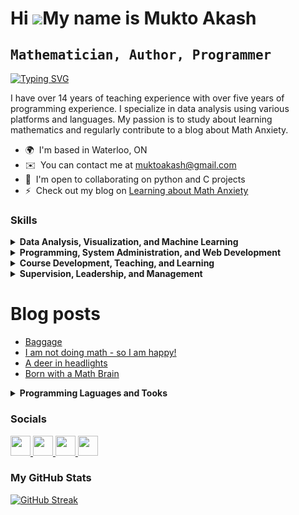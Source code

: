 Hi ![](https://user-images.githubusercontent.com/18350557/176309783-0785949b-9127-417c-8b55-ab5a4333674e.gif)My name is Mukto Akash
===================================================================================================================================
<kbd>Mathematician, Author, Programmer</kbd>
---------------------------------

[![Typing SVG](https://readme-typing-svg.demolab.com/?lines=🎇Inspire+Create+Innovate🎇;🎇Learn+Teach+Master🎇)](https://git.io/typing-svg)

I have over 14 years of teaching experience with over five years of programming experience. I specialize in data analysis using various platforms and languages. My passion is to study about learning mathematics and regularly contribute to a blog about Math Anxiety.
        
*   🌍  I'm based in Waterloo, ON
*   ✉️  You can contact me at [muktoakash@gmail.com](mailto:muktoakash@gmail.com)
*   🤝  I'm open to collaborating on python and C projects
*   ⚡  Check out my blog on <a href="https://anxiousatmath.blogspot.com">Learning about Math Anxiety</a>


### Skills 
<details>
  <summary>
    <b> Data Analysis, Visualization, and Machine Learning </b>
  </summary>
  <ul class="list-group">
            <li class="list-group-item">Clean and analyze data using
              Pandas, numpy, and Excel</li>
            <li class="list-group-item">Visualize data using
              matplotlib and seaborn</li>
            <li class="list-group-item">Train learning algorithms in
              scikit-learn</li>
            <li class="list-group-item">Create professional report with LaTeX.
          </ul>
</details>
<details>
  <summary>
    <b>Programming, System Administration, and Web Development</b>
  </summary>
  <ul class="list-group">
            <li class="list-group-item">
              Create and manage website frontend through
              HTML5, CSS3, Bootstrap, and JavaScript
            </li>
            <li class="list-group-item">
              Set up and maintain website backend through
              Django, MySQL, and Postgre SQL
            </li>
            <li class="list-group-item">
              Use Docker on linux servers for webhosting, app deployment, and email services
            </li>
            <li class="list-group-item">Implement Data Structures and Algorithms in C and develop games in C++</li>
          </ul>

</details>
<details>
  <summary>
    <b>Course Development, Teaching, and Learning</b>
  </summary>
  <ul class="list-group">
            <li class="list-group-item">Redevelop curriculum for Engineering math course</li>
            <li class="list-group-item">Co-author course notes for first year Algebra course</li>
            <li class="list-group-item">
              Prepare detailed lecture notes and teach University Math courses
            </li>
            <li class="list-group-item">
              Create engaging assessments aligned with course learning outcomes
            </li>
            <li class="list-group-item">
              Maintain regular office hours to facilitate student questions
            </li>
          </ul>
</details>
<details>
  <summary>
    <b>Supervision, Leadership, and Management</b>
  </summary>
  <ul class="list-group">
            <li class="list-group-item">Lead project for analyzing service data</li>
            <li class="list-group-item">
              Coordinate large multisection course with over 1300 students
            </li>
            <li class="list-group-item">
              Move to adopt new policies and practices as a member of the board
              of a large cooperative residence (WCRI)
            </li>
            <li class="list-group-item">Reform internal transfer process for the Faculty of Math</li>
            <li class="list-group-item">Train academic advisors on advising International students</li>
          </ul>
</details>

# Blog posts
<!-- BLOG-POST-LIST:START -->
- [Baggage](https://anxiousatmath.blogspot.com/2024/06/baggage.html)
- [I am not doing math - so I am happy!](https://anxiousatmath.blogspot.com/2024/04/i-am-not-doing-math-so-i-am-happy.html)
- [A deer in headlights](https://anxiousatmath.blogspot.com/2024/03/a-deer-in-headlights.html)
- [Born with a Math Brain](https://anxiousatmath.blogspot.com/2024/02/born-with-math-brain.html)
<!-- BLOG-POST-LIST:END -->

<details>
  <summary>
    <b> Programming Laguages and Tooks</b>
  </summary>
 <p align="left">
<a href="https://www.python.org/" target="_blank" rel="noreferrer"><img src="https://raw.githubusercontent.com/danielcranney/readme-generator/main/public/icons/skills/python-colored.svg" width="36" height="36" alt="Python" /></a><a href="https://docs.microsoft.com/en-us/cpp/?view=msvc-170" target="_blank" rel="noreferrer"><img src="https://raw.githubusercontent.com/danielcranney/readme-generator/main/public/icons/skills/c-colored.svg" width="36" height="36" alt="C" /></a><a href="https://git-scm.com/" target="_blank" rel="noreferrer"><img src="https://raw.githubusercontent.com/danielcranney/readme-generator/main/public/icons/skills/git-colored.svg" width="36" height="36" alt="Git" /></a><a href="https://www.oracle.com/java/" target="_blank" rel="noreferrer"><img src="https://raw.githubusercontent.com/danielcranney/readme-generator/main/public/icons/skills/java-colored.svg" width="36" height="36" alt="Java" /></a><a href="https://developer.mozilla.org/en-US/docs/Web/JavaScript" target="_blank" rel="noreferrer"><img src="https://raw.githubusercontent.com/danielcranney/readme-generator/main/public/icons/skills/javascript-colored.svg" width="36" height="36" alt="JavaScript" /></a><a href="https://docs.microsoft.com/en-us/cpp/?view=msvc-170" target="_blank" rel="noreferrer"><img src="https://raw.githubusercontent.com/danielcranney/readme-generator/main/public/icons/skills/cplusplus-colored.svg" width="36" height="36" alt="C++" /></a><a href="https://www.r-project.org/" target="_blank" rel="noreferrer"><img src="https://raw.githubusercontent.com/danielcranney/readme-generator/main/public/icons/skills/rlang-colored.svg" width="36" height="36" alt="rlang" /></a><a href="https://docs.microsoft.com/en-us/dotnet/csharp/" target="_blank" rel="noreferrer"><img src="https://raw.githubusercontent.com/danielcranney/readme-generator/main/public/icons/skills/csharp-colored.svg" width="36" height="36" alt="C#" /></a><a href="https://www.gnu.org/software/bash/" target="_blank" rel="noreferrer"><img src="https://raw.githubusercontent.com/danielcranney/readme-generator/main/public/icons/skills/gnubash.svg" width="36" height="36" alt="GNU Bash" /></a><a href="https://code.visualstudio.com/" target="_blank" rel="noreferrer"><img src="https://raw.githubusercontent.com/danielcranney/readme-generator/main/public/icons/skills/visualstudiocode.svg" width="36" height="36" alt="VS Code" /></a><a href="https://www.vim.org/" target="_blank" rel="noreferrer"><img src="https://raw.githubusercontent.com/danielcranney/readme-generator/main/public/icons/skills/vim.svg" width="36" height="36" alt="Vim" /></a><a href="https://developer.mozilla.org/en-US/docs/Glossary/HTML5" target="_blank" rel="noreferrer"><img src="https://raw.githubusercontent.com/danielcranney/readme-generator/main/public/icons/skills/html5-colored.svg" width="36" height="36" alt="HTML5" /></a><a href="https://www.w3.org/TR/CSS/#css" target="_blank" rel="noreferrer"><img src="https://raw.githubusercontent.com/danielcranney/readme-generator/main/public/icons/skills/css3-colored.svg" width="36" height="36" alt="CSS3" /></a><a href="https://getbootstrap.com/" target="_blank" rel="noreferrer"><img src="https://raw.githubusercontent.com/danielcranney/readme-generator/main/public/icons/skills/bootstrap-colored.svg" width="36" height="36" alt="Bootstrap" /></a><a href="https://fastapi.tiangolo.com/" target="_blank" rel="noreferrer"><img src="https://raw.githubusercontent.com/danielcranney/readme-generator/main/public/icons/skills/fastapi-colored.svg" width="36" height="36" alt="Fast API" /></a><a href="https://www.mysql.com/" target="_blank" rel="noreferrer"><img src="https://raw.githubusercontent.com/danielcranney/readme-generator/main/public/icons/skills/mysql-colored.svg" width="36" height="36" alt="MySQL" /></a><a href="https://www.postgresql.org/" target="_blank" rel="noreferrer"><img src="https://raw.githubusercontent.com/danielcranney/readme-generator/main/public/icons/skills/postgresql-colored.svg" width="36" height="36" alt="PostgreSQL" /></a><a href="https://flask.palletsprojects.com/en/2.0.x/" target="_blank" rel="noreferrer"><img src="https://raw.githubusercontent.com/danielcranney/readme-generator/main/public/icons/skills/flask-colored.svg" width="36" height="36" alt="Flask" /></a><a href="https://www.heroku.com/" target="_blank" rel="noreferrer"><img src="https://raw.githubusercontent.com/danielcranney/readme-generator/main/public/icons/skills/heroku-colored.svg" width="36" height="36" alt="Heroku" /></a><a href="https://www.djangoproject.com/" target="_blank" rel="noreferrer"><img src="https://raw.githubusercontent.com/danielcranney/readme-generator/main/public/icons/skills/django-colored.svg" width="36" height="36" alt="Django" /></a><a href="https://www.docker.com/" target="_blank" rel="noreferrer"><img src="https://raw.githubusercontent.com/danielcranney/readme-generator/main/public/icons/skills/docker-colored.svg" width="36" height="36" alt="Docker" /></a><a href="https://www.linux.org" target="_blank" rel="noreferrer"><img src="https://raw.githubusercontent.com/danielcranney/readme-generator/main/public/icons/skills/linux-colored.svg" width="36" height="36" alt="Linux" /></a>
</p>
</details>

### Socials
                  
                  
<p align="left">
  <a href="https://discord.com/users/muktoakash" target="_blank" rel="noreferrer">
  <picture>
  <source media="(prefers-color-scheme: dark)" srcset="https://raw.githubusercontent.com/danielcranney/readme-generator/main/public/icons/socials/discord-dark.svg" />
  <source media="(prefers-color-scheme: light)" srcset="https://raw.githubusercontent.com/danielcranney/readme-generator/main/public/icons/socials/discord.svg" />
  <img src="https://raw.githubusercontent.com/danielcranney/readme-generator/main/public/icons/socials/discord.svg" width="32" height="32" />
  </picture>
  </a>
    <a href="https://www.github.com/muktoakash" target="_blank" rel="noreferrer">
  <picture>
  <source media="(prefers-color-scheme: dark)" srcset="https://raw.githubusercontent.com/danielcranney/readme-generator/main/public/icons/socials/github-dark.svg" />
  <source media="(prefers-color-scheme: light)" srcset="https://raw.githubusercontent.com/danielcranney/readme-generator/main/public/icons/socials/github.svg" />
  <img src="https://raw.githubusercontent.com/danielcranney/readme-generator/main/public/icons/socials/github.svg" width="32" height="32" />
  </picture>
  </a>
    <a href="https://www.linkedin.com/in/muktoakash" target="_blank" rel="noreferrer">
  <picture>
  <source media="(prefers-color-scheme: dark)" srcset="https://raw.githubusercontent.com/danielcranney/readme-generator/main/public/icons/socials/linkedin-dark.svg" />
  <source media="(prefers-color-scheme: light)" srcset="https://raw.githubusercontent.com/danielcranney/readme-generator/main/public/icons/socials/linkedin.svg" />
  <img src="https://raw.githubusercontent.com/danielcranney/readme-generator/main/public/icons/socials/linkedin.svg" width="32" height="32" />
  </picture>
  </a>
    <a href="https://www.twitch.tv/muktoakash" target="_blank" rel="noreferrer">
  <picture>
  <source media="(prefers-color-scheme: dark)" srcset="https://raw.githubusercontent.com/danielcranney/readme-generator/main/public/icons/socials/twitch-dark.svg" />
  <source media="(prefers-color-scheme: light)" srcset="https://raw.githubusercontent.com/danielcranney/readme-generator/main/public/icons/socials/twitch.svg" />
  <img src="https://raw.githubusercontent.com/danielcranney/readme-generator/main/public/icons/socials/twitch.svg" width="32" height="32" />
  </picture>
  </a>
</p>

### <b>My GitHub Stats</b>
[![GitHub Streak](https://streak-stats.demolab.com/?user=muktoakash&theme=dark)](https://git.io/streak-stats)

